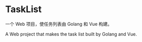 # TaskList

一个 Web 项目，使任务列表由 Golang 和 Vue 构建。

A Web project that makes the task list built by Golang and Vue.

